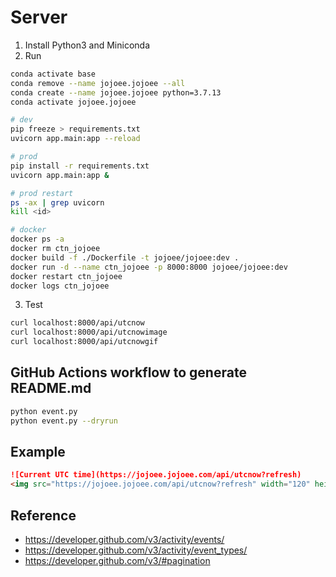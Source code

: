# Server

1. Install Python3 and Miniconda
2. Run

```bash
conda activate base
conda remove --name jojoee.jojoee --all
conda create --name jojoee.jojoee python=3.7.13
conda activate jojoee.jojoee

# dev
pip freeze > requirements.txt
uvicorn app.main:app --reload

# prod
pip install -r requirements.txt
uvicorn app.main:app &

# prod restart
ps -ax | grep uvicorn
kill <id>

# docker
docker ps -a
docker rm ctn_jojoee
docker build -f ./Dockerfile -t jojoee/jojoee:dev .
docker run -d --name ctn_jojoee -p 8000:8000 jojoee/jojoee:dev
docker restart ctn_jojoee
docker logs ctn_jojoee
```

3. Test

```bash
curl localhost:8000/api/utcnow
curl localhost:8000/api/utcnowimage
curl localhost:8000/api/utcnowgif
````

## GitHub Actions workflow to generate README.md

```bash
python event.py
python event.py --dryrun
```

## Example

```markdown Insert image into GitHub Markdown
![Current UTC time](https://jojoee.jojoee.com/api/utcnow?refresh)
<img src="https://jojoee.jojoee.com/api/utcnow?refresh" width="120" height="20">
```

## Reference

- https://developer.github.com/v3/activity/events/
- https://developer.github.com/v3/activity/event_types/
- https://developer.github.com/v3/#pagination
